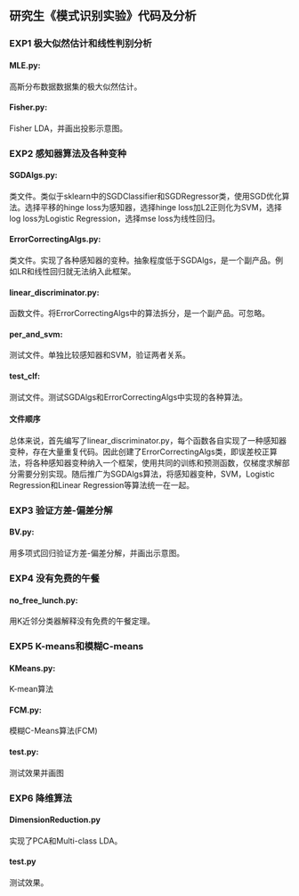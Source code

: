 ## 研究生《模式识别实验》代码及分析

### EXP1   极大似然估计和线性判别分析
#### MLE.py:     
高斯分布数据数据集的极大似然估计。
#### Fisher.py:  
Fisher LDA，并画出投影示意图。


### EXP2   感知器算法及各种变种
#### SGDAlgs.py:               
类文件。类似于sklearn中的SGDClassifier和SGDRegressor类，使用SGD优化算法。选择平移的hinge loss为感知器，选择hinge loss加L2正则化为SVM，选择log loss为Logistic Regression，选择mse loss为线性回归。
#### ErrorCorrectingAlgs.py:   
类文件。实现了各种感知器的变种。抽象程度低于SGDAlgs，是一个副产品。例如LR和线性回归就无法纳入此框架。
#### linear_discriminator.py:  
函数文件。将ErrorCorrectingAlgs中的算法拆分，是一个副产品。可忽略。
#### per_and_svm:              
测试文件。单独比较感知器和SVM，验证两者关系。
#### test_clf:                 
测试文件。测试SGDAlgs和ErrorCorrectingAlgs中实现的各种算法。
#### 文件顺序
总体来说，首先编写了linear_discriminator.py，每个函数各自实现了一种感知器变种，存在大量重复代码。因此创建了ErrorCorrectingAlgs类，即误差校正算法，将各种感知器变种纳入一个框架，使用共同的训练和预测函数，仅梯度求解部分需要分别实现。随后推广为SGDAlgs算法，将感知器变种，SVM，Logistic Regression和Linear Regression等算法统一在一起。


### EXP3   验证方差-偏差分解
#### BV.py:    
用多项式回归验证方差-偏差分解，并画出示意图。


### EXP4   没有免费的午餐
#### no_free_lunch.py:   
用K近邻分类器解释没有免费的午餐定理。


### EXP5   K-means和模糊C-means
#### KMeans.py:    
K-mean算法
#### FCM.py:       
模糊C-Means算法(FCM)
#### test.py:      
测试效果并画图


### EXP6   降维算法
#### DimensionReduction.py  
实现了PCA和Multi-class LDA。
#### test.py                
测试效果。
